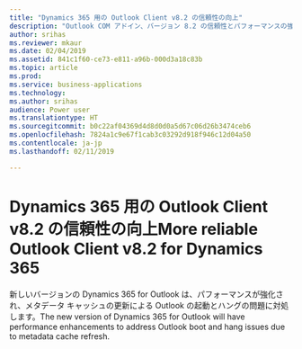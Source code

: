 ```yaml
---
title: "Dynamics 365 用の Outlook Client v8.2 の信頼性の向上"
description: "Outlook COM アドイン、バージョン 8.2 の信頼性とパフォーマンスの強化"
author: srihas
ms.reviewer: mkaur
ms.date: 02/04/2019
ms.assetid: 841c1f60-ce73-e811-a96b-000d3a18c83b
ms.topic: article
ms.prod: 
ms.service: business-applications
ms.technology: 
ms.author: srihas
audience: Power user
ms.translationtype: HT
ms.sourcegitcommit: b0c22af04369d4d8d0d0a5d67c06d26b3474ceb6
ms.openlocfilehash: 7824a1c9e67f1cab3c03292d918f946c12d04a50
ms.contentlocale: ja-jp
ms.lasthandoff: 02/11/2019

---
```

# <a name="more-reliable-outlook-client-v82-for-dynamics-365"></a><span data-ttu-id="8e312-103">Dynamics 365 用の Outlook Client v8.2 の信頼性の向上</span><span class="sxs-lookup"><span data-stu-id="8e312-103">More reliable Outlook Client v8.2 for Dynamics 365</span></span>




<span data-ttu-id="8e312-104">新しいバージョンの Dynamics 365 for Outlook は、パフォーマンスが強化され、メタデータ キャッシュの更新による Outlook の起動とハングの問題に対処します。</span><span class="sxs-lookup"><span data-stu-id="8e312-104">The new version of Dynamics 365 for Outlook will have performance enhancements to address Outlook boot and hang issues due to metadata cache refresh.</span></span>
